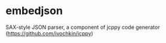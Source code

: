 # embedjson
SAX-style JSON parser, a component of jcppy code generator (https://github.com/ivochkin/jcppy)
